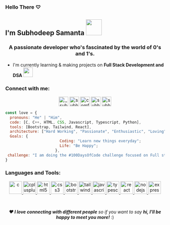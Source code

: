 ### Hello There ♡
## I'm Subhodeep Samanta <img src="https://media.giphy.com/media/mGcNjsfWAjY5AEZNw6/giphy.gif" width="50">

<h3 align="center">A passionate developer who's fascinated by the world of 0's and 1's.</h3>

- I'm currently learning & making projects on **Full Stack Development and DSA** <img src="https://media.giphy.com/media/VgCDAzcKvsR6OM0uWg/giphy.gif" width="30">  

<h3 align="left">Connect with me:</h3>
<p align="center">
<a href="https://twitter.com/_subhodeep" target="_blank"><img align="center" src="https://cdn.iconscout.com/icon/free/png-512/free-twitter-2038532-1718517.png?f=webp&w=256" alt="_subhodeep" height="30"/></a>
<a href="https://linkedin.com/in/subhodeepsamanta" target="_blank"><img align="center" src="https://cdn.iconscout.com/icon/premium/png-512-thumb/linkedin-2752135-2284952.png?f=webp&w=256" alt="subhodeepsamanta" height="30" /></a>
<a href="https://instagram.com/comfortablydeep" target="_blank"><img align="center" src="https://cdn.iconscout.com/icon/free/png-512/free-instagram-1868978-1583142.png?f=webp&w=256" alt="comfortablydeep" height="30" /></a>
<a href="https://www.leetcode.com/subhodeepsamanta" target="_blank"><img align="center" src="https://cdn.iconscout.com/icon/free/png-512/free-leetcode-3521542-2944960.png?f=webp&w=256" alt="subhodeepsamanta" height="30" /></a>
<a href="mailto:subhodeepsamanta2005@gmail.com" target="_blank"><img align="center" src="https://cdn.iconscout.com/icon/free/png-512/free-gmail-30-722694.png?f=webp&w=256" alt="subhodeepsamanta2005" height="30" /></a>

</p>

```javascript
const love = {
  pronouns: "He" | "Him",
  code: [C, C++, HTML, CSS, Javascript, Typescript, Python],
  tools: [Bootstrap, Tailwind, React],
  architecture: ["Hard Working", "Passionate", "Enthusiastic", "Loving"],
  Goals: {
                        Coding: "Learn new things everyday";
                        Life: "Be Happy";
                      },
 challenge: "I am doing the #100DaysOfCode challenge focused on Full stack development"
}
```

<h3 align="left">Languages and Tools:</h3>
<p align="center"> <a href="https://www.cprogramming.com/" target="_blank" rel="noreferrer"> <img src="https://cdn.iconscout.com/icon/free/png-512/free-c-57-1175191.png?f=webp&w=256" alt="c" height="40"/> </a>
  <a href="https://www.w3schools.com/cpp/" target="_blank" rel="noreferrer"> <img src="https://cdn.iconscout.com/icon/free/png-512/free-c-4-226082.png?f=webp&w=256" alt="cplusplus" height="40"/> </a>
  <a href="https://www.w3.org/html/" target="_blank" rel="noreferrer"> <img src="https://cdn.iconscout.com/icon/free/png-512/free-html-3628838-3030115.png?f=webp&w=256" alt="html5" height="40"/> </a>
  <a href="https://www.w3schools.com/css/" target="_blank" rel="noreferrer"> <img src="https://cdn.iconscout.com/icon/free/png-512/free-css-131-722685.png?f=webp&w=256" alt="css3" height="40"/> </a>
  <a href="https://getbootstrap.com" target="_blank" rel="noreferrer"> <img src="https://cdn.iconscout.com/icon/free/png-512/free-bootstrap-7-1175254.png?f=webp&w=256" alt="bootstrap" height="40"/> </a>
  <a href="https://tailwindcss.com/" target="_blank" rel="noreferrer"> <img src="https://cdn.worldvectorlogo.com/logos/tailwindcss.svg" alt="tailwind" width="40" height="40" /> </a> 
  <a href="https://developer.mozilla.org/en-US/docs/Web/JavaScript" target="_blank" rel="noreferrer"> <img src="https://cdn.iconscout.com/icon/free/png-512/free-javascript-1-225993.png?f=webp&w=256" alt="javascript" height="40"/> </a>
  <a href="https://www.typescriptlang.org/" target="_blank" rel="noreferrer"> <img src="https://cdn.iconscout.com/icon/free/png-512/free-typescript-1-1175078.png?f=webp&w=256" alt="typescript" width="40" height="40"/> </a> 
  <a href="https://reactjs.org/" target="_blank" rel="noreferrer"> <img src="https://cdn.worldvectorlogo.com/logos/react-2.svg" alt="react" height="40"/> </a> 
  <a href="https://nodejs.org" target="_blank" rel="noreferrer"> <img src="https://cdn.iconscout.com/icon/free/png-512/free-nodejs-2-226035.png?f=webp&w=256" alt="nodejs" height="40"/> </a>
  <a href="https://expressjs.com" target="_blank" rel="noreferrer"> <img src="https://cdn.iconscout.com/icon/free/png-512/free-express-8-1175029.png?f=webp&w=256" alt="express" height="40"/> </a> 
</p>
<br>
<p align="center"><em><b>♥ I love connecting with different people</b> so if you want to say <b>hi, I'll be happy to meet you more!</b></em> :)  </p>

